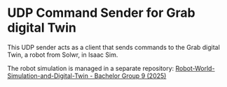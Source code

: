 # UDP Command Sender for Grab digital Twin 

This UDP sender acts as a client that sends commands to the Grab digital Twin, a robot from Solwr, in Isaac Sim.

The robot simulation is managed in a separate repository: [Robot-World-Simulation-and-Digital-Twin - Bachelor Group 9 (2025)](https://github.com/09ejacob/Robot-World-simulation-and-digital-twin---Bachelor-group-9-2025)


